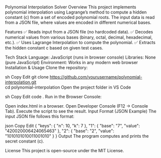Polynomial Interpolation Solver
Overview
This project implements polynomial interpolation using Lagrange’s method to compute a hidden constant (c) from a set of encoded polynomial roots. The input data is read from a JSON file, where values are encoded in different numerical bases.

Features
✅ Reads input from a JSON file (no hardcoded data).
✅ Decodes numerical values from various bases (binary, octal, decimal, hexadecimal, etc.).
✅ Uses Lagrange Interpolation to compute the polynomial.
✅ Extracts the hidden constant c based on given test cases.

Tech Stack
Language: JavaScript (runs in browser console)
Libraries: None (pure JavaScript)
Environment: Works in any modern web browser
Installation & Usage
Clone the repository:

sh
Copy
Edit
git clone https://github.com/yourusername/polynomial-interpolation.git  
cd polynomial-interpolation
Open the project folder in VS Code

sh
Copy
Edit
code .
Run in the Browser Console:

Open index.html in a browser.
Open Developer Console (F12 → Console Tab).
Execute the script to see the result.
Input Format (JSON Example)
The input JSON file follows this format:

json
Copy
Edit
{
  "keys": {
    "n": 10,
    "k": 7
  },
  "1": { "base": "7", "value": "420020006424065463" },
  "2": { "base": "2", "value": "1010101010011001010" }
}
Output
The program computes and prints the secret constant (c).

License
This project is open-source under the MIT License.
